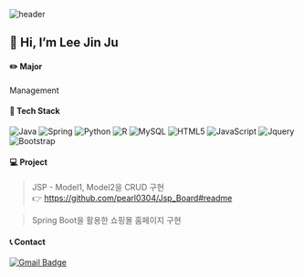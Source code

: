 

![header](https://capsule-render.vercel.app/api?type=slice&color=gradient&height=300&section=header&text=Hello%20&fontSize=60&fontAlign=80)


## 👋 Hi, I’m Lee Jin Ju


#### ✏️ Major 
Management


#### 🔨 Tech Stack 
<img alt="Java" src="https://img.shields.io/badge/java-%23ED8B00.svg?&style=for-the-badge&logo=java&logoColor=white"/> <img alt="Spring" src="https://img.shields.io/badge/spring-green.svg?&style=for-the-badge&logo=spring&logoColor=white"/> 
<img alt="Python" src="https://img.shields.io/badge/python-%2314354C.svg?&style=for-the-badge&logo=python&logoColor=white"/> <img alt="R" src="https://img.shields.io/badge/r-%23276DC3.svg?&style=for-the-badge&logo=r&logoColor=white"/>   <img alt="MySQL" src="https://img.shields.io/badge/MySQL-4479A1.svg?&style=for-the-badge&logo=spring&logoColor=white"/>
<img alt="HTML5" src="https://img.shields.io/badge/HTML-critical.svg?&style=for-the-badge&logo=HTML5&logoColor=white"/> 
<img alt="JavaScript" src="https://img.shields.io/badge/javascript-%23323330.svg?&style=for-the-badge&logo=javascript&logoColor=%23F7DF1E"/> 
<img alt="Jquery" src="https://img.shields.io/badge/jQuery-informational.svg?&style=for-the-badge&logo=jQuery&logoColor=white"/> 
<img alt="Bootstrap" src="https://img.shields.io/badge/Bootstrap-7952B3.svg?&style=for-the-badge&logo=jQuery&logoColor=white"/> 


#### 💻 Project
> JSP - Model1, Model2을 CRUD 구현  
👉 https://github.com/pearl0304/Jsp_Board#readme

> Spring Boot을 활용한 쇼핑몰 홈페이지 구현



#### 📞 Contact 
[![Gmail Badge](https://img.shields.io/badge/Gmail-d14836?style=flat-square&logo=Gmail&logoColor=white&link=mailto:snugyun01@gmail.com)](mailto:wlswn4630@gmail.com)

<!---
pearl0304/pearl0304 is a ✨ special ✨ repository because its `README.md` (this file) appears on your GitHub profile.
You can click the Preview link to take a look at your changes.
--->
